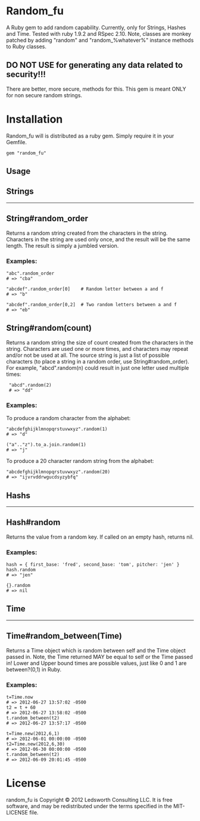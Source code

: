 Random_fu 
=========

A Ruby gem to add random capability.  Currently, only for Strings, Hashes and Time.  Tested with 
ruby 1.9.2 and RSpec 2.10.  Note, classes are monkey patched by adding "random" and "random_%whatever%"
instance methods to Ruby classes. 

DO NOT USE for generating any data related to security!!!  
---------------------------------------------------------
There are better, more secure, methods for this.  This gem is meant ONLY for non secure
random strings.

Installation
============

Random_fu will is distributed as a ruby gem.  Simply require it in your Gemfile.

    gem "random_fu"

## Usage

## Strings
----------
## String#random_order

Returns a random string created from the characters in the string.  Characters in the string are used only once, and the result
will be the same length.  The result is simply a jumbled version.

### Examples:

    "abc".random_order
    # => "cba"
    
    "abcdef".random_order[0]    # Random letter between a and f
    # => "b"

    "abcdef".random_order[0,2]  # Two random letters between a and f
    # => "eb"

## String#random(count)

Returns a random string the size of count created from the characters in the string.  Characters are used one or more times, and
characters may repeat and/or not be used at all.  The source string is just a list of possible characters (to place a 
string in a random order, use String#random_order).  For example, "abcd".random(n) could result in 
just one letter used multiple times:

     "abcd".random(2)
     # => "dd"

### Examples:

To produce a random character from the alphabet:

    "abcdefghijklmnopqrstuvwxyz".random(1)
    # => "d"

    ("a".."z").to_a.join.random(1)
    # => "j"

To produce a 20 character random string from the alphabet:

    "abcdefghijklmnopqrstuvwxyz".random(20)
    # => "ijvrvddrwgucdsyzybfq"

## Hashs
--------------
## Hash#random
Returns the value from a random key.  If called on an empty hash, returns nil.

### Examples:

    hash = { first_base: 'fred', second_base: 'tom', pitcher: 'jen' }
    hash.random
    # => "jen"
    
    {}.random
    # => nil

## Time
--------------
## Time#random_between(Time)
Returns a Time object which is random between self and the Time object passed in. 
Note, the Time returned MAY be equal to self or the Time passed in!  Lower and 
Upper bound times are possible values, just like 0 and 1 are between?(0,1) in Ruby.

### Examples:

    t=Time.now
    # => 2012-06-27 13:57:02 -0500
    t2 = t + 60
    # => 2012-06-27 13:58:02 -0500
    t.random_between(t2)
    # => 2012-06-27 13:57:17 -0500

    t=Time.new(2012,6,1)
    # => 2012-06-01 00:00:00 -0500
    t2=Time.new(2012,6,30)
    # => 2012-06-30 00:00:00 -0500
    t.random_between(t2)
    # => 2012-06-09 20:01:45 -0500

License
=======

random_fu is Copyright © 2012 Ledsworth Consulting LLC.  It is free software, and may be 
redistributed under the terms specified in the MIT-LICENSE file. 
